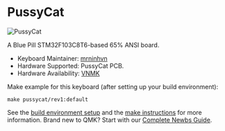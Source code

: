 # PussyCat

![PussyCat](https://i.imgur.com/q2M3uEU.jpg)

A Blue Pill STM32F103C8T6-based 65% ANSI board.

* Keyboard Maintainer: [mrninhvn](https://github.com/mrninhvn)
* Hardware Supported: PussyCat PCB.
* Hardware Availability: [VNMK](https://www.facebook.com/groups/318542471811189)

Make example for this keyboard (after setting up your build environment):

    make pussycat/rev1:default

See the [build environment setup](https://docs.qmk.fm/#/getting_started_build_tools) and the [make instructions](https://docs.qmk.fm/#/getting_started_make_guide) for more information. Brand new to QMK? Start with our [Complete Newbs Guide](https://docs.qmk.fm/#/newbs).
